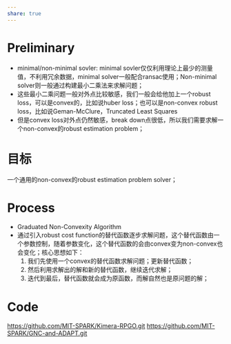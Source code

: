 ```yaml
---
share: true
---
```

# Preliminary
- minimal/non-minimal sovler: minimal sovler仅仅利用理论上最少的测量值，不利用冗余数据，minimal solver一般配合ransac使用；Non-minimal solver则一般通过构建最小二乘法来求解问题；
- 这些最小二乘问题一般对外点比较敏感，我们一般会给他加上一个robust loss，可以是convex的，比如说huber loss；也可以是non-convex robust loss，比如说Geman-McClure，Truncated Least Squares
- 但是convex loss对外点仍然敏感，break down点很低，所以我们需要求解一个non-convex的robust estimation problem；

# 目标
一个通用的non-convex的robust estimation problem solver；

# Process
- Graduated Non-Convexity Algorithm
- 通过引入robust cost function的替代函数逐步求解问题，这个替代函数由一个参数控制，随着参数变化，这个替代函数的会由convex变为non-convex也会变化；核心思想如下：
	1. 我们先使用一个convex的替代函数求解问题；更新替代函数；
	2. 然后利用求解出的解和新的替代函数，继续迭代求解；
	3. 迭代到最后，替代函数就会成为原函数，而解自然也是原问题的解；

# Code
https://github.com/MIT-SPARK/Kimera-RPGO.git
https://github.com/MIT-SPARK/GNC-and-ADAPT.git
